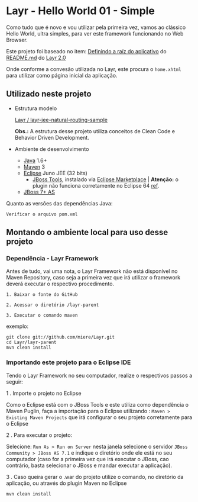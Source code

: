 # Layr - Hello World 01 - Simple

Como tudo que é novo e vou utilizar pela primeira vez, vamos ao clássico Hello World, ultra simples, para ver este framework funcionando no Web Browser.

Este projeto foi baseado no item: [Definindo a raíz do aplicativo](https://github.com/miere/Layr/blob/5f081b3dd512aba70b005715f56584fed4a81a1c/README.md#definindo-a-raz-do-aplicativo) do [README.md](https://github.com/miere/Layr/blob/5f081b3dd512aba70b005715f56584fed4a81a1c/README.md) do [Layr 2.0](https://github.com/miere/Layr/tree/5f081b3dd512aba70b005715f56584fed4a81a1c)

Onde conforme a convesão utilizada no Layr, este procura o `home.xhtml` para utilizar como página inicial da aplicação.


## Utilizado neste projeto

* Estrutura modelo

	[Layr / layr-jee-natural-routing-sample](https://github.com/miere/Layr/tree/5f081b3dd512aba70b005715f56584fed4a81a1c/layr-jee-natural-routing-sample)

  **Obs.:** A estrutura desse projeto utiliza conceitos de Clean Code e Behavior Driven Development.

* Ambiente de desenvolvimento
  * [Java](http://www.java.com/) 1.6+
  * [Maven](http://maven.apache.org/) 3
  * [Eclipse](http://eclipse.org/) Juno JEE (32 bits)
    * [JBoss Tools](https://www.jboss.org/tools), instalado via [Eclipse Marketplace](http://marketplace.eclipse.org/marketplace-client-intro?mpc_install=420896) | **Atenção:** o plugin não funciona corretamente no Eclipse 64 [ref](https://community.jboss.org/wiki/JBosstoolsVisualEditorFAQ).
  * [JBoss 7+ AS](https://www.jboss.org/jbossas/downloads/)
  
Quanto as versões das dependências Java:

`Verificar o arquivo pom.xml`
  

## Montando o ambiente local para uso desse projeto

### Dependência - Layr Framework

Antes de tudo, vai uma nota, o Layr Framework não está disponível no Maven Repository, caso seja a primeira vez que irá utilizar o framework deverá executar o respectivo procedimento.

```
1. Baixar o fonte do GitHub

2. Acessar o diretório /layr-parent

3. Executar o comando maven
```

exemplo:

```
git clone git://github.com/miere/Layr.git
cd Layr/layr-parent
mvn clean install
```

### Importando este projeto para o Eclipse IDE

Tendo o Layr Framework no seu computador, realize o respectivos passos a seguir:

1 . Importe o projeto no Eclipse

Como o Eclipse está com o JBoss Tools e este utiliza como dependência o Maven Puglin, faça a importação para o Eclipse utilizando : `Maven > Existing Maven Projects` que irá configurar o seu projeto corretamente para o Eclipse
  
2 . Para executar o projeto:

Selecione: `Run As > Run on Server` nesta janela selecione o servidor `JBoss Community > JBoss AS 7.1` e indique o diretório onde ele está no seu computador (caso for a primeira vez que irá executar o JBoss, cao contrário, basta selecionar o JBoss e mandar executar a aplicação).

  
3 . Caso queira gerar o .war do projeto utilize o comando, no diretório da aplicação, ou através do plugin Maven no Eclipse

`mvn clean install`
